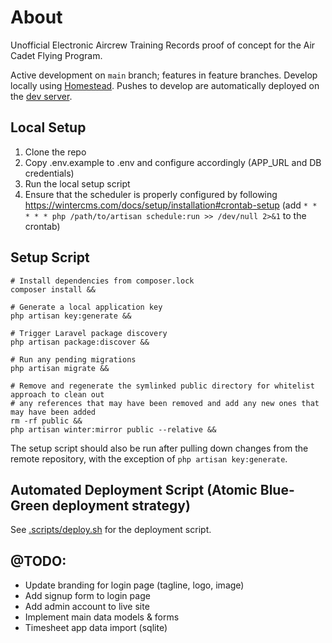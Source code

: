 # About

Unofficial Electronic Aircrew Training Records proof of concept for the Air Cadet Flying Program.

Active development on `main` branch; features in feature branches.
Develop locally using [Homestead](https://laravel.com/docs/9.x/homestead).
Pushes to develop are automatically deployed on the [dev server](https://atr.cadet365.ca/).

## Local Setup

1. Clone the repo
2. Copy .env.example to .env and configure accordingly (APP_URL and DB credentials)
3. Run the local setup script
4. Ensure that the scheduler is properly configured by following https://wintercms.com/docs/setup/installation#crontab-setup (add `* * * * * php /path/to/artisan schedule:run >> /dev/null 2>&1` to the crontab)

## Setup Script

```shell
# Install dependencies from composer.lock
composer install &&

# Generate a local application key
php artisan key:generate &&

# Trigger Laravel package discovery
php artisan package:discover &&

# Run any pending migrations
php artisan migrate &&

# Remove and regenerate the symlinked public directory for whitelist approach to clean out
# any references that may have been removed and add any new ones that may have been added
rm -rf public &&
php artisan winter:mirror public --relative &&
```

The setup script should also be run after pulling down changes from the remote repository, with the exception of `php artisan key:generate`.

## Automated Deployment Script (Atomic Blue-Green deployment strategy)

See [.scripts/deploy.sh](.scripts/deploy.sh) for the deployment script.

## @TODO:

- Update branding for login page (tagline, logo, image)
- Add signup form to login page
- Add admin account to live site
- Implement main data models & forms
- Timesheet app data import (sqlite)

